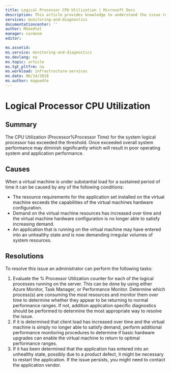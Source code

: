 ```yaml
---
title: Logical Processor CPU Utilization | Microsoft Docs
description: This article provides knowledge to understand the issue reported, what are the possible causes, and how to resolve the health issue identified by Azure Monitor VM Health.
services: monitoring-and-diagnostics
documentationcenter: ''
author: MGoedtel
manager: carmonm
editor: 

ms.assetid: 
ms.service: monitoring-and-diagnostics
ms.devlang: na
ms.topic: article
ms.tgt_pltfrm: na
ms.workload: infrastructure-services
ms.date: 06/14/2018
ms.author: magoedte
---
```


# Logical Processor CPU Utilization

## Summary

The CPU Utilization (Processor\%Processor Time) for the system logical processor has exceeded the threshold. Once exceeded overall system performance may diminish significantly which will result in poor operating system and application performance.

## Causes

When a virtual machine is under substantial load for a sustained period of time it can be caused by any of the following conditions:

- The resource requirements for the application set installed on the virtual machine exceeds the capabilities of the virtual machines hardware configuration.
- Demand on the virtual machine resources has increased over time and the virtual machine hardware configuration is no longer able to satisfy increasing demand.
- An application that is running on the virtual machine may have entered into an unhealthy state and is now demanding irregular volumes of system resources.

## Resolutions

To resolve this issue an administrator can perform the following tasks:

1. Evaluate the % Processor Utilization counter for each of the logical processes running on the server. This can be done by using either Azure Monitor, Task Manager, or Performance Monitor. Determine which process(s) are consuming the most resources and monitor them over time to determine whether they appear to be returning to normal performance ranges. If not, addition application specific diagnostics should be performed to determine the most appropriate way to resolve the issue.
2. If it is determined that client load has increased over time and the virtual machine is simply no longer able to satisfy demand, perform additional performance monitoring procedures to determine if basic hardware upgrades can enable the virtual machine to return to optimal performance ranges.
3. If it has been determined that the application has entered into an unhealthy state, possibly due to a product defect, it might be necessary to restart the application. If the issue persists, you might need to contact the application vendor.
